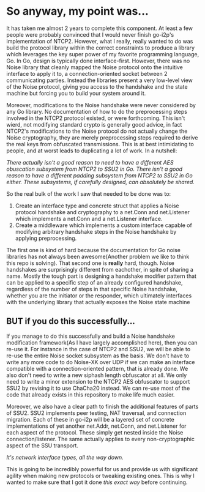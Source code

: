 So anyway, my point was...
=========================

It has taken me almost 2 years to complete this component. At least a few
people were probably convinced that I would never finish go-i2p's
implementation of NTCP2. However, what I really, really wanted to do was build
the protocol library within the correct constraints to produce a library which
leverages the key super power of my favorite programming language, Go. In Go,
design is typically done interface-first. However, there was no Noise library
that cleanly mapped the Noise protocol onto the intuitive interface to apply it
to, a connection-oriented socket between 2 communicating parties. Instead the
libraries present a very low-level view of the Noise protocol, giving you access
to the handshake and the state machine but forcing you to build your system
around it.

Moreover, modifications to the Noise handshake were never considered by any Go
library. No documentation of how to do the preprocessing steps involved in the
NTCP2 protocol existed, or were forthcoming. This isn't wierd, not modifying
standard crypto is generally good advice, in fact NTCP2's modifications to the
Noise protocol do not actually change the Noise cryptography, they are merely
preprocessing steps required to derive the real keys from obfuscated
transmissions. This is at best intimidating to people, and at worst leads to
duplicating a lot of work. In a nutshell:

*There actually isn't a good reason to need to have a different AES obuscation*
*subsystem from NTCP2 to SSU2 in Go. There isn't a good reason to have a*
*different padding subsystem from NTCP2 to SSU2 in Go either. These subsystems,*
*if carefully designed, can absolutely be shared.*

So the real bulk of the work I saw that needed to be done was to:

 1. Create an interface type and concrete struct that applies a Noise protocol
  handshake and cryptography to a net.Conn and net.Listener which implements
  a net.Conn and a net.Listener interface.
 2. Create a middleware which implements a custom interface capable of modifying
  arbitrary handshake steps in the Noise handshake by applying preprocessing.

The first one is kind of hard because the documentation for Go noise libraries
has not always been awesome(Another problem we like to think this repo is
solving). That second one is **really** hard, though. Noise handshakes are
surprisingly different from eachother, in spite of sharing a name. Mostly the
tough part is designing a handshake modifier pattern that can be applied to a
specific step of an already configured handshake, regardless of the number of 
steps in that specific Noise handshake, whether you are the initiator or the
responder, which ultimately interfaces with the underlying library that
actually exposes the Noise state machine

BUT if you do this successfully...
---------------------------------

If you manage to do this successfully and build a Noise handshake modification
framework(As I have largely accomplished here), then you can re-use it. For
instance in the case of NTCP2 and SSU2, we will be able to re-use the entire
Noise socket subsystem as the basis. We don't have to write any more code to do
Noise-XK over UDP if we can make an interface compatible with a
connection-oriented pattern, that is already done. We also don't need to write
a new siphash length obfuscator at all. We only need to write a minor extension
to the NTCP2 AES obfuscator to support SSU2 by revising it to use ChaCha20
instead. We can re-use most of the code that already exists in this repository
to make life much easier.

Moreover, we also have a clear path to finish the additional features of parts
of SSU2. SSU2 implements peer testing, NAT traversal, and connection migration.
Each of these in go-i2p will be a layered set of concrete implementations of
yet another net.Addr, net.Conn, and net.Listener for each aspect of the
protocol. These simply get nested inside the Noise connection/listener. The same
actually applies to every non-cryptographic aspect of the SSU transport.

*It's network interface types, all the way down.*

This is going to be incredibly powerful for us and provide us with significant
agility when making new protocols or tweaking existing ones. This is why I
wanted to make sure that I got it done *this exact way* before continuing.